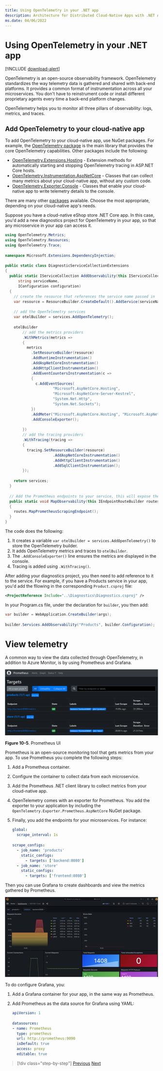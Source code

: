 ```yaml
---
title: Using OpenTelemetry in your .NET app
description: Architecture for Distributed Cloud-Native Apps with .NET Aspire & Containers | Using OpenTelemetry in your .NET app
ms.date: 04/06/2022
---
```


# Using OpenTelemetry in your .NET app

[!INCLUDE [download-alert](includes/download-alert.md)]

OpenTelemetry is an open-source observability framework. OpenTelemetry standardizes the way telemetry data is gathered and shared with back-end platforms. It provides a common format of instrumentation across all your microservices. You don't have to reinstrument code or install different proprietary agents every time a back-end platform changes.

OpenTelemetry helps you to monitor all three pillars of observability: logs, metrics, and traces.

## Add OpenTelemetry to your cloud-native app

To add OpenTelemetry to your cloud-native app, use NuGet packages. For example, the [OpenTelemetry package](https://github.com/open-telemetry/opentelemetry-dotnet/blob/main/src/OpenTelemetry/README.md) is the main library that provides the core OpenTelemetry capabilities. Other packages include the following:

- [OpenTelemetry.Extensions.Hosting](https://github.com/open-telemetry/opentelemetry-dotnet/blob/main/src/OpenTelemetry.Extensions.Hosting/README.md) - Extension methods for automatically starting and stopping OpenTelemetry tracing in ASP.NET Core hosts.
- [OpenTelemetry.Instrumentation.AspNetCore](https://github.com/open-telemetry/opentelemetry-dotnet/blob/main/src/OpenTelemetry.Instrumentation.AspNetCore/README.md) - Classes that can collect many metrics about your cloud-native app, without any custom code.
- [OpenTelemetry.Exporter.Console](https://github.com/open-telemetry/opentelemetry-dotnet/tree/main/src/OpenTelemetry.Exporter.Console/README.md) - Classes that enable your cloud-native app to write telemetry details to the console.

There are many other [packages](/dotnet/core/diagnostics/observability-with-otel) available. Choose the most appropriate, depending on your cloud-native app's needs.

Suppose you have a cloud-native eShop store .NET Core app. In this case, you'd add a new diagnostics project for OpenTelemetry in your app, so that any microservice in your app can access it.

```csharp
using OpenTelemetry.Metrics;
using OpenTelemetry.Resources;
using OpenTelemetry.Trace;

namespace Microsoft.Extensions.DependencyInjection;

public static class DiagnosticServiceCollectionExtensions
{
  public static IServiceCollection AddObservability(this IServiceCollection services,
      string serviceName,
      IConfiguration configuration)
  {
    // create the resource that references the service name passed in
    var resource = ResourceBuilder.CreateDefault().AddService(serviceName: serviceName, serviceVersion: "1.0");

    // add the OpenTelemetry services
    var otelBuilder = services.AddOpenTelemetry();

    otelBuilder
        // add the metrics providers
        .WithMetrics(metrics =>
        {
          metrics
            .SetResourceBuilder(resource)
            .AddRuntimeInstrumentation()
            .AddAspNetCoreInstrumentation()
            .AddHttpClientInstrumentation()
            .AddEventCountersInstrumentation(c =>
            {
              c.AddEventSources(
                      "Microsoft.AspNetCore.Hosting",
                      "Microsoft-AspNetCore-Server-Kestrel",
                      "System.Net.Http",
                      "System.Net.Sockets");
            })
            .AddMeter("Microsoft.AspNetCore.Hosting", "Microsoft.AspNetCore.Server.Kestrel")
            .AddConsoleExporter();

        })
        // add the tracing providers
        .WithTracing(tracing =>
        {
          tracing.SetResourceBuilder(resource)
                      .AddAspNetCoreInstrumentation()
                      .AddHttpClientInstrumentation()
                      .AddSqlClientInstrumentation();
        });

    return services;
  }

  // Add the Prometheus endpoints to your service, this will expose the metrics at http://service/metrics
  public static void MapObservability(this IEndpointRouteBuilder routes)
  {
    routes.MapPrometheusScrapingEndpoint();
  }
}
```

The code does the following:

1. It creates a variable `var otelBuilder = services.AddOpenTelemetry()` to store the OpenTelemetry builder. 
1. It adds OpenTelemetry metrics and traces to `otelBuilder`.
1. The `.AddConsoleExporter()` line ensures the metrics are displayed in the console. 
1. Tracing is added using `.WithTracing()`.

After adding your diagnostics project, you then need to add reference to it to the service. For example, if you have a Products service in your app, you'd add the fllowing in the corresponding `Product.csproj` file:

```xml
<ProjectReference Include="..\Diagnostics\Diagnostics.csproj" />
```

In your Program.cs file, under the declaration for `builder`, you then add:

```csharp
var builder = WebApplication.CreateBuilder(args);

builder.Services.AddObservability("Products", builder.Configuration);
```

# View telemetry

A common way to view the data collected through OpenTelemetry, in addition to Azure Monitor, is by using Prometheus and Grafana.

![A screenshot of Prometheus.](media/prometheus.png)

**Figure 10-5**. Prometheus UI

Prometheus is an open-source monitoring tool that gets metrics from your app. To use Prometheus you complete the following steps:

1. Add a Prometheus container.
1. Configure the container to collect data from each microservice.
1. Add the Prometheus .NET client library to collect metrics from your cloud-native app.
1. OpenTelemetry comes with an exporter for Prometheus. You add the exporter to your application by including the `OpenTelemetry.Exporter.Prometheus.AspNetCore` NuGet package.
1. Finally, you add the endpoints for your microservices. For instance:

    ```yml
    global:
      scrape_interval: 1s
    
    scrape_configs:
      - job_name: 'products'
        static_configs:
          - targets: ['backend:8080']
      - job_name: 'store'
        static_configs:
          - targets: ['frontend:8080']
    ```

Then you can use Grafana to create dashboards and view the metrics gathered by Prometheus.

![A screenshot of a Grafana dashboard.](media/grafana.png)

To do configure Grafana, you:

1. Add a Grafana container for your app, in the same way as Prometheus.
1. Add Prometheus as the data source for Grafana using YAML:

    ```yml
    apiVersion: 1
    
    datasources:
    - name: Prometheus
      type: prometheus
      url: http://prometheus:9090 
      isDefault: true
      access: proxy
      editable: true
    ```

>[!div class="step-by-step"]
>[Previous](observability-patterns.md)
>[Next](health-checks-probes.md)
